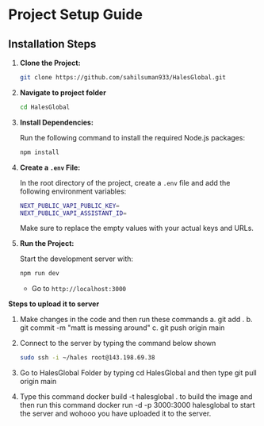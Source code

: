 # Project Setup Guide

## Installation Steps

1. **Clone the Project:**

   ```bash
   git clone https://github.com/sahilsuman933/HalesGlobal.git
   ```

2. **Navigate to project folder**

   ```bash
   cd HalesGlobal
   ```

3. **Install Dependencies:**

   Run the following command to install the required Node.js packages:

   ```bash
   npm install
   ```

4. **Create a `.env` File:**

   In the root directory of the project, create a `.env` file and add the following environment variables:

   ```bash
   NEXT_PUBLIC_VAPI_PUBLIC_KEY=
   NEXT_PUBLIC_VAPI_ASSISTANT_ID=
   ```

   Make sure to replace the empty values with your actual keys and URLs.

5. **Run the Project:**

   Start the development server with:

   ```bash
   npm run dev
   ```

   - Go to `http://localhost:3000`


**Steps to upload it to server**

1. Make changes in the code and then run these commands
   a. git add .
   b. git commit -m "matt is messing around"
   c. git push origin main

2. Connect to the server by typing the command below shown
   ```bash
   sudo ssh -i ~/hales root@143.198.69.38
   ```
3. Go to HalesGlobal Folder by typing cd HalesGlobal and then type git pull origin main

4. Type this command docker build -t halesglobal . to build the image and then run this command docker run -d -p 3000:3000 halesglobal to start the server and wohooo you have uploaded it to the server.
